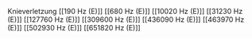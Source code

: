 Knieverletzung
[[190 Hz (E)]]
[[680 Hz (E)]]
[[10020 Hz (E)]]
[[31230 Hz (E)]]
[[127760 Hz (E)]]
[[309600 Hz (E)]]
[[436090 Hz (E)]]
[[463970 Hz (E)]]
[[502930 Hz (E)]]
[[651820 Hz (E)]]